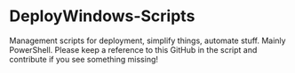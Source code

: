 # DeployWindows-Scripts
Management scripts for deployment, simplify things, automate stuff. Mainly PowerShell. Please keep a reference to this GitHub in the script and contribute if you see something missing!
